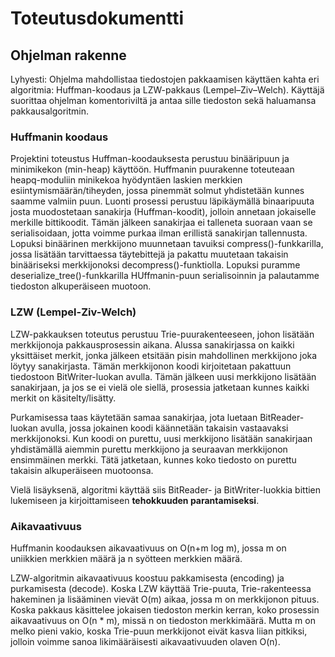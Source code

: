 # Toteutusdokumentti

## Ohjelman rakenne

Lyhyesti: Ohjelma mahdollistaa tiedostojen pakkaamisen käyttäen kahta eri algoritmia: Huffman-koodaus ja LZW-pakkaus (Lempel–Ziv–Welch). Käyttäjä suorittaa ohjelman komentoriviltä ja antaa sille tiedoston sekä haluamansa pakkausalgoritmin.

### Huffmanin koodaus

Projektini toteustus Huffman-koodauksesta perustuu binääripuun ja minimikekon (min-heap) käyttöön. Huffmanin puurakenne toteuteaan heapq-moduliin minikekoa hyödyntäen laskien merkkien esiintymismäärän/tiheyden, jossa pinemmät solmut yhdistetään kunnes saamme valmiin puun. Luonti prosessi perustuu läpikäymällä binaaripuuta josta muodostetaan sanakirja (Huffman-koodit), jolloin annetaan jokaiselle merkille bittikoodit. Tämän jälkeen sanakirjaa ei talleneta suoraan   vaan se serialisoidaan, jotta voimme purkaa ilman erillistä sanakirjan tallennusta. Lopuksi binäärinen merkkijono muunnetaan tavuiksi compress()-funkkarilla, jossa lisätään tarvittaessa täytebittejä ja pakattu muutetaan takaisin binääriseksi merkkijonoksi decompress()-funktiolla. Lopuksi puramme deserialize_tree()-funkkarilla HUffmanin-puun serialisoinnin ja palautamme tiedoston alkuperäiseen muotoon.


### LZW (Lempel-Ziv-Welch)

LZW-pakkauksen toteutus perustuu Trie-puurakenteeseen, johon lisätään merkkijonoja pakkausprosessin aikana. Alussa sanakirjassa on kaikki yksittäiset merkit, jonka jälkeen etsitään pisin mahdollinen merkkijono joka löytyy sanakirjasta. Tämän merkkijonon koodi kirjoitetaan pakattuun tiedostoon BitWriter-luokan avulla. Tämän jälkeen uusi merkkijono lisätään sanakirjaan, ja jos se ei vielä ole siellä, prosessia jatketaan kunnes kaikki merkit on käsitelty/lisätty.

Purkamisessa taas käytetään samaa sanakirjaa, jota luetaan BitReader-luokan avulla, jossa jokainen koodi käännetään takaisin vastaavaksi merkkijonoksi. Kun koodi on purettu, uusi merkkijono lisätään sanakirjaan yhdistämällä aiemmin purettu merkkijono ja seuraavan merkkijonon ensimmäinen merkki. Tätä jatketaan, kunnes koko tiedosto on purettu takaisin alkuperäiseen muotoonsa.

Vielä lisäyksenä, algoritmi käyttää siis BitReader- ja BitWriter-luokkia bittien lukemiseen ja kirjoittamiseen **tehokkuuden parantamiseksi**.



### Aikavaativuus

Huffmanin koodauksen aikavaativuus on O(n+m log m), jossa m on uniikkien merkkien määrä ja n syötteen merkkien määrä. 

LZW-algoritmin aikavaativuus koostuu pakkamisesta (encoding) ja purkamisesta (decode). Koska LZW käyttää  Trie-puuta, Trie-rakenteessa hakeminen ja lisääminen vievät O(m) aikaa, jossa m on merkkijonon pituus. Koska pakkaus käsittelee jokaisen tiedoston merkin kerran, koko prosessin aikavaativuus on O(n * m), missä n on tiedoston merkkimäärä. Mutta m on melko pieni vakio, koska Trie-puun merkkijonot eivät kasva liian pitkiksi, jolloin voimme sanoa likimääräisesti aikavaativuuden olaven O(n).
